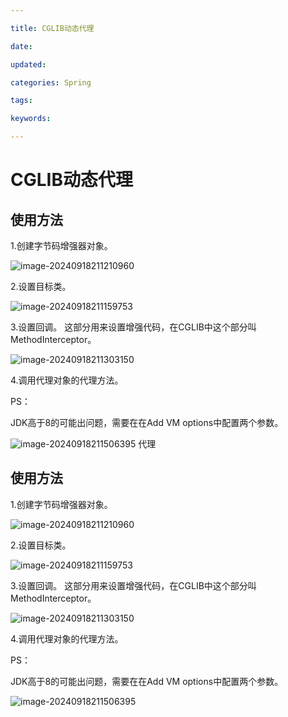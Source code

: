 ```yaml
---

title: CGLIB动态代理

date: 

updated: 

categories: Spring

tags: 

keywords: 

---
```

# CGLIB动态代理

## 使用方法

1.创建字节码增强器对象。

![image-20240918211210960](./../../TyporaImage/Spring/image-20240918211210960.png)

2.设置目标类。 

![image-20240918211159753](./../../TyporaImage/Spring/image-20240918211159753.png)

3.设置回调。  这部分用来设置增强代码，在CGLIB中这个部分叫MethodInterceptor。

![image-20240918211303150](./../../TyporaImage/Spring/image-20240918211303150.png)

4.调用代理对象的代理方法。







PS：

JDK高于8的可能出问题，需要在在Add VM options中配置两个参数。

![image-20240918211506395](./../../TyporaImage/Spring/image-20240918211506395.png)
代理

## 使用方法

1.创建字节码增强器对象。

![image-20240918211210960](./../../TyporaImage/Spring/image-20240918211210960.png)

2.设置目标类。 

![image-20240918211159753](./../../TyporaImage/Spring/image-20240918211159753.png)

3.设置回调。  这部分用来设置增强代码，在CGLIB中这个部分叫MethodInterceptor。

![image-20240918211303150](./../../TyporaImage/Spring/image-20240918211303150.png)

4.调用代理对象的代理方法。







PS：

JDK高于8的可能出问题，需要在在Add VM options中配置两个参数。

![image-20240918211506395](./../../TyporaImage/Spring/image-20240918211506395.png)